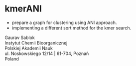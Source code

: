 # kmerANI

- prepare a graph for clustering using ANI approach.
- implementing a different sort method for the kmer search.

Gaurav Sablok \
Instytut Chemii Bioorganicznej \
Polskiej Akademii Nauk \
ul. Noskowskiego 12/14 | 61-704, Poznań \
Poland
